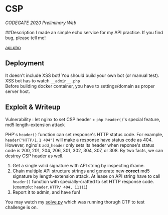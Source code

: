 # CSP
*CODEGATE 2020 Preliminary Web*

##Description
I made an simple echo service for my API practice.
If you find bug, please tell me!

[api.php](./deploy/src/api.php)

## Deployment
It doesn't include XSS bot! You should build your own bot (or manual test). XSS bot has to watch `__admin__.php`<br />
Before building docker container, you have to settings/domain as proper server host.<br />

## Exploit & Writeup
Vulnerability : let nginx to set CSP header + `php header()`'s special feature, md5 length-extension attack

PHP's `header()` function can set response's HTTP status code. For example, `header("HTTP/1.1 404")` will make a response have status code as 404. However, nginx's `add_header` only sets its header when reponse's status code is 200, 201, 204, 206, 301, 302, 304, 307, or 308. By two facts, we can destroy CSP header as well.

1. Get a single valid signature with API string by inspecting iframe.
2. Chain multiple API structure strings and generate new **corect** md5 signature by length-extension attack. At lease on API string have to call `header()` function with specially-crafted to set HTTP response code. (example: `header,HTTP/ 404, 11111`)
3. Report it to admin, and have fun!

You may watch my [solve.py](./solve.py) which was running thorugh CTF to test challenge is on. 

